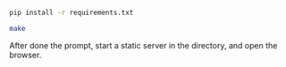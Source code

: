 
```bash
pip install -r requirements.txt

make
```

After done the prompt, start a static server in the directory, and open the browser.
